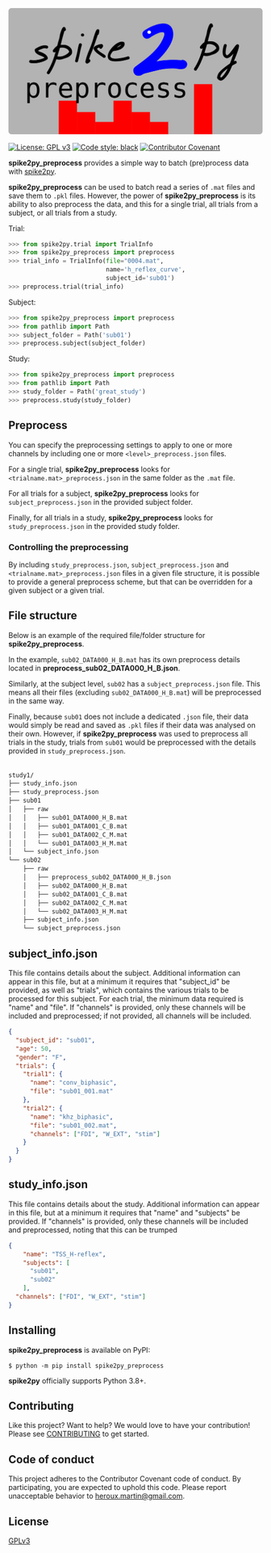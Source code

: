 [![spike2py](https://raw.githubusercontent.com/MartinHeroux/spike2py_preprocess/master/spike2py_preprocess_icon_600x300.png)](https://github.com/MartinHeroux/spike2py)


[![License: GPL v3](https://img.shields.io/badge/License-GPLv3-blue.svg)](LICENSE)
[![Code style: black](https://img.shields.io/badge/code%20style-black-000000.svg)](https://github.com/psf/black)
    [![Contributor Covenant](https://img.shields.io/badge/Contributor%20Covenant-v2.0%20adopted-ff69b4.svg)](code_of_conduct.md)

**spike2py_preprocess** provides a simple way to batch (pre)process data with [spike2py](https://github.com/MartinHeroux/spike2py).

**spike2py_preprocess** can be used to batch read a series of `.mat` files and save them to `.pkl` files. However, the power of **spike2py_preprocess** is its ability to also preprocess the data, and this for a single trial, all trials from a subject, or all trials from a study.

Trial:

```python
>>> from spike2py.trial import TrialInfo
>>> from spike2py_preprocess import preprocess
>>> trial_info = TrialInfo(file="0004.mat",
                           name='h_reflex_curve',
                           subject_id='sub01')
>>> preprocess.trial(trial_info)
```

Subject:

```python
>>> from spike2py_preprocess import preprocess
>>> from pathlib import Path
>>> subject_folder = Path('sub01')
>>> preprocess.subject(subject_folder)
```

Study:

```python
>>> from spike2py_preprocess import preprocess
>>> from pathlib import Path
>>> study_folder = Path('great_study')
>>> preprocess.study(study_folder)
```

## Preprocess

You can specify the preprocessing settings to apply to one or more channels by including one or more `<level>_preprocess.json` files.

For a single trial, **spike2py_preprocess** looks for `<trialname.mat>_preprocess.json` in the same folder as the `.mat` file.

For all trials for a subject, **spike2py_preprocess** looks for `subject_preprocess.json` in the provided subject folder.

Finally, for all trials in a study, **spike2py_preprocess** looks for `study_preprocess.json` in the provided study folder.

### Controlling the preprocessing

By including `study_preprocess.json`, `subject_preprocess.json` and `<trialname.mat>_preprocess.json` files in a given file structure, it is possible to provide a general preprocess scheme, but that can be overridden for a given subject or a given trial.

## File structure

Below is an example of the required file/folder structure for **spike2py_preprocess**.

In the example, `sub02_DATA000_H_B.mat` has its own preprocess details located in **preprocess_sub02_DATA000_H_B.json**.

Similarly, at the subject level, `sub02` has a `subject_preprocess.json` file. This means all their files (excluding `sub02_DATA000_H_B.mat`) will be preprocessed in the same way.

Finally, because `sub01` does not include a dedicated `.json` file, their data would simply be read and saved as `.pkl` files if their data was analysed on their own. 
However, if **spike2py_preprocess** was used to preprocess all trials in the study, trials from `sub01` would be preprocessed with the details provided in `study_preprocess.json`.

```bash

study1/
├── study_info.json
├── study_preprocess.json
├── sub01
│   ├── raw
│   │   ├── sub01_DATA000_H_B.mat
│   │   ├── sub01_DATA001_C_B.mat
│   │   ├── sub01_DATA002_C_M.mat
│   │   └── sub01_DATA003_H_M.mat
│   └── subject_info.json
└── sub02
    ├── raw
    │   ├── preprocess_sub02_DATA000_H_B.json
    │   ├── sub02_DATA000_H_B.mat
    │   ├── sub02_DATA001_C_B.mat
    │   ├── sub02_DATA002_C_M.mat
    │   └── sub02_DATA003_H_M.mat
    ├── subject_info.json
    └── subject_preprocess.json
```

## subject_info.json
This file contains details about the subject. Additional information can appear in this file, but at a minimum it requires
that "subject_id" be provided, as well as "trials", which contains the various trials to be processed for this subject.
For each trial, the minimum data required is "name" and "file". If "channels" is provided, only these channels will be 
included and preprocessed; if not provided, all channels will be included.

```json
{
  "subject_id": "sub01",
  "age": 50,
  "gender": "F",
  "trials": {
    "trial1": {
      "name": "conv_biphasic",
      "file": "sub01_001.mat"
    },
    "trial2": {
      "name": "khz_biphasic",
      "file": "sub01_002.mat",
      "channels": ["FDI", "W_EXT", "stim"]
    }
  }
}

```
## study_info.json
This file contains details about the study. Additional information can appear in this file, but at a minimum it requires
that "name" and "subjects" be provided. If "channels" is provided, only these channels will be included and preprocessed,
noting that this can be trumped 
```json
{
    "name": "TSS_H-reflex",
    "subjects": [
      "sub01",
      "sub02"
    ],
  "channels": ["FDI", "W_EXT", "stim"]
}

```
## Installing

**spike2py_preprocess** is available on PyPI:

```console
$ python -m pip install spike2py_preprocess
```

**spike2py** officially supports Python 3.8+.

## Contributing

Like this project? Want to help? We would love to have your contribution! Please see [CONTRIBUTING](CONTRIBUTING.md) to get started.

## Code of conduct

This project adheres to the Contributor Covenant code of conduct. By participating, you are expected to uphold this code. Please report unacceptable behavior to [heroux.martin@gmail.com](heroux.martin@gmail.com).

## License

[GPLv3](./LICENSE)
